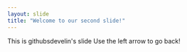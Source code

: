 ```yaml
---
layout: slide
title: "Welcome to our second slide!"
---
```

This is githubsdevelin's slide
Use the left arrow to go back!
